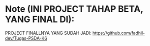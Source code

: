 # Note (INI PROJECT TAHAP BETA, YANG FINAL DI):
PROJECT FINALLNYA YANG SUDAH JADI: https://github.com/fadhil-dev/Tugas-PSDA-K6
